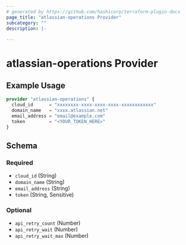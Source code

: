 ```yaml
---
# generated by https://github.com/hashicorp/terraform-plugin-docs
page_title: "atlassian-operations Provider"
subcategory: ""
description: |-
  
---
```


# atlassian-operations Provider



## Example Usage

```terraform
provider "atlassian-operations" {
  cloud_id      = "xxxxxxxx-xxxx-xxxx-xxxx-xxxxxxxxxxxx"
  domain_name   = "xxxx.atlassian.net"
  email_address = "email@example.com"
  token         = "<YOUR_TOKEN_HERE>"
}
```

<!-- schema generated by tfplugindocs -->
## Schema

### Required

- `cloud_id` (String)
- `domain_name` (String)
- `email_address` (String)
- `token` (String, Sensitive)

### Optional

- `api_retry_count` (Number)
- `api_retry_wait` (Number)
- `api_retry_wait_max` (Number)
